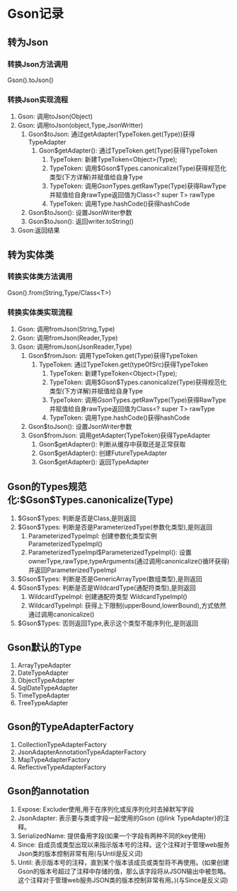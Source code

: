 # Gson记录

## 转为Json

### 转换Json方法调用

Gson().toJson()

### 转换Json实现流程

1. Gson: 调用toJson(Object)
2. Gson: 调用toJson(object,Type,JsonWritter)
   1. Gson$toJson: 通过getAdapter(TypeToken.get(Type))获得TypeAdapter
      1. Gson$getAdapter(): 通过TypeToken.get(Type)获得TypeToken
         1. TypeToken: 新建TypeToken\<Object>(Type);
         2. TypeToken: 调用\$Gson$Types.canonicalize(Type)获得规范化类型(下方详解)并赋值给自身Type
         3. TypeToken: 调用$Gson$Types.getRawType(Type)获得RawType并赋值给自身rawType返回值为Class<? super T> rawType
         4. TypeToken: 调用Type.hashCode()获得hashCode
   2. Gson$toJson(): 设置JsonWriter参数
   3. Gson$toJson(): 返回writer.toString()
3. Gson:返回结果

## 转为实体类

### 转换实体类方法调用

Gson().from(String,Type/Class\<T>)

### 转换实体类实现流程

1. Gson: 调用fromJson(String,Type)
2. Gson: 调用fromJson(Reader,Type)
3. Gson: 调用fromJson(JsonReader,Type)
   1. Gson$fromJson: 调用TypeToken.get(Type)获得TypeToken
      1. TypeToken: 通过TypeToken.get(typeOfSrc)获得TypeToken
         1. TypeToken: 新建TypeToken\<Object>(Type);
         2. TypeToken: 调用\$Gson$Types.canonicalize(Type)获得规范化类型(下方详解)并赋值给自身Type
         3. TypeToken: 调用$Gson$Types.getRawType(Type)获得RawType并赋值给自身rawType返回值为Class<? super T> rawType
         4. TypeToken: 调用Type.hashCode()获得hashCode
   2. Gson$toJson(): 设置JsonWriter参数
   3. Gson$fromJson: 调用getAdapter(TypeToken)获得TypeAdapter
      1. Gson$getAdapter(): 判断从缓存中获取还是正常获取
      2. Gson$getAdapter(): 创建FutureTypeAdapter
      3. Gson$getAdapter(): 返回TypeAdapter

## Gson的Types规范化:\$Gson$Types.canonicalize(Type)

1. \$Gson$Types: 判断是否是Class,是则返回
2. \$Gson$Types: 判断是否是ParameterizedType(参数化类型),是则返回
   1. ParameterizedTypeImpl: 创建参数化类型实例 ParameterizedTypeImpl()
   2. ParameterizedTypeImpl$ParameterizedTypeImpl(): 设置ownerType,rawType,typeArguments(通过调用canonicalize()循环获得)并返回ParameterizedTypeImpl
3. \$Gson$Types: 判断是否是GenericArrayType(数组类型),是则返回
4. \$Gson$Types: 判断是否是WildcardType(通配符类型),是则返回
   1. WildcardTypeImpl: 创建通配符类型 WildcardTypeImpl()
   2. WildcardTypeImpl: 获得上下限制(upperBound,lowerBound),方式依然通过调用canonicalize()
5. \$Gson$Types: 否则返回Type,表示这个类型不能序列化,是则返回

## Gson默认的Type

1. ArrayTypeAdapter
2. DateTypeAdapter
3. ObjectTypeAdapter
4. SqlDateTypeAdapter
5. TimeTypeAdapter
6. TreeTypeAdapter

## Gson的TypeAdapterFactory

1. CollectionTypeAdapterFactory
2. JsonAdapterAnnotationTypeAdapterFactory
3. MapTypeAdapterFactory
4. ReflectiveTypeAdapterFactory

## Gson的annotation

1. Expose: Excluder使用,用于在序列化或反序列化时去掉默写字段
2. JsonAdapter: 表示要与类或字段一起使用的Gson {@link TypeAdapter}的注释。
3. SerializedName: 提供备用字段(如果一个字段有两种不同的key使用)
4. Since: 自成员或类型出现以来指示版本号的注释。这个注释对于管理web服务Json类的版本控制非常有用(与Until是反义词)
5. Until: 表示版本号的注释，直到某个版本该成员或类型将不再使用。(如果创建Gson的版本号超过了注释中存储的值，那么该字段将从JSON输出中被忽略。这个注释对于管理web服务JSON类的版本控制非常有用。)(与Since是反义词)
